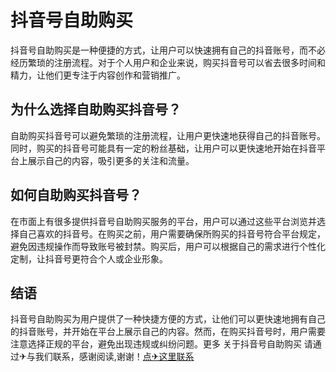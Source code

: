 # 抖音号自助购买

抖音号自助购买是一种便捷的方式，让用户可以快速拥有自己的抖音账号，而不必经历繁琐的注册流程。对于个人用户和企业来说，购买抖音号可以省去很多时间和精力，让他们更专注于内容创作和营销推广。

## 为什么选择自助购买抖音号？

自助购买抖音号可以避免繁琐的注册流程，让用户更快速地获得自己的抖音账号。同时，购买的抖音号可能具有一定的粉丝基础，让用户可以更快速地开始在抖音平台上展示自己的内容，吸引更多的关注和流量。

## 如何自助购买抖音号？

在市面上有很多提供抖音号自助购买服务的平台，用户可以通过这些平台浏览并选择自己喜欢的抖音号。在购买之前，用户需要确保所购买的抖音号符合平台规定，避免因违规操作而导致账号被封禁。购买后，用户可以根据自己的需求进行个性化定制，让抖音号更符合个人或企业形象。

## 结语

抖音号自助购买为用户提供了一种快捷方便的方式，让他们可以更快速地拥有自己的抖音账号，并开始在平台上展示自己的内容。然而，在购买抖音号时，用户需要注意选择正规的平台，避免出现违规或纠纷问题。更多 关于抖音号自助购买 请通过✈与我们联系，感谢阅读,谢谢！[点✈这里联系](https://abc.k02.cc)